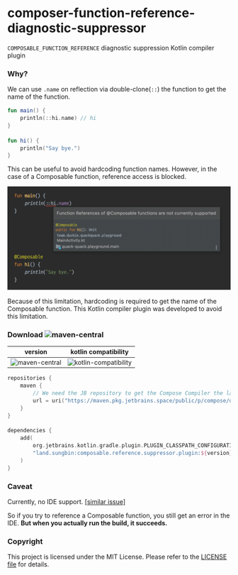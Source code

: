 # composer-function-reference-diagnostic-suppressor

`COMPOSABLE_FUNCTION_REFERENCE` diagnostic suppression Kotlin compiler plugin

### Why?

We can use `.name` on reflection via double-clone(`::`) the function to get the name of the function.

```kotlin
fun main() {
    println(::hi.name) // hi
}

fun hi() {
    println("Say bye.")
}
```

This can be useful to avoid hardcoding function names.
However, in the case of a Composable function, reference access is blocked.

![](assets/composable_function_reference.png)

Because of this limitation, hardcoding is required to get the name of the Composable function.
This Kotlin compiler plugin was developed to avoid this limitation.

### Download ![maven-central](https://img.shields.io/maven-central/v/land.sungbin/composable.reference.suppressor.plugin?color=lightgreen)

|                                     version                                     |                                   kotlin compatibility                                   |
|:-------------------------------------------------------------------------------:|:----------------------------------------------------------------------------------------:|
| ![maven-central](https://img.shields.io/badge/maven--central-1.0.x-brightgreen) | ![kotlin-compatibility](https://img.shields.io/badge/kotlin%20compatibility-1.7.20-blue) |

```kotlin
repositories {
    maven {
        // We need the JB repository to get the Compose Compiler the latest version
        url = uri("https://maven.pkg.jetbrains.space/public/p/compose/dev")
    }
}

dependencies {
    add(
        org.jetbrains.kotlin.gradle.plugin.PLUGIN_CLASSPATH_CONFIGURATION_NAME,
        "land.sungbin:composable.reference.suppressor.plugin:${version}"
    )
}
```

### Caveat

Currently, no IDE support. [[similar issue]](https://github.com/ZacSweers/redacted-compiler-plugin/issues/8)

So if you try to reference a Composable function, you still get an error in the IDE.
**But when you actually run the build, it succeeds.**

### Copyright

This project is licensed under the MIT License.
Please refer to the [LICENSE file](LICENSE) for details.

